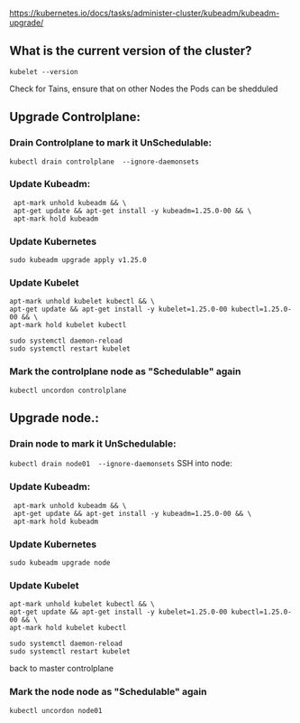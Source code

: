 https://kubernetes.io/docs/tasks/administer-cluster/kubeadm/kubeadm-upgrade/

## What is the current version of the cluster?
`kubelet --version`


Check for Tains, ensure that on other Nodes the Pods can be shedduled

## Upgrade Controlplane:

### Drain Controlplane to mark it UnSchedulable:
`kubectl drain controlplane  --ignore-daemonsets`

### Update Kubeadm:
```
 apt-mark unhold kubeadm && \
 apt-get update && apt-get install -y kubeadm=1.25.0-00 && \
 apt-mark hold kubeadm
```

### Update Kubernetes
`sudo kubeadm upgrade apply v1.25.0`

### Update Kubelet
```
apt-mark unhold kubelet kubectl && \
apt-get update && apt-get install -y kubelet=1.25.0-00 kubectl=1.25.0-00 && \
apt-mark hold kubelet kubectl

sudo systemctl daemon-reload
sudo systemctl restart kubelet
```

### Mark the controlplane node as "Schedulable" again
``kubectl uncordon controlplane ``

## Upgrade node.:

### Drain node to mark it UnSchedulable:
`kubectl drain node01  --ignore-daemonsets`
SSH into node:

### Update Kubeadm:
```
 apt-mark unhold kubeadm && \
 apt-get update && apt-get install -y kubeadm=1.25.0-00 && \
 apt-mark hold kubeadm
```
### Update Kubernetes
`sudo kubeadm upgrade node`

### Update Kubelet
```
apt-mark unhold kubelet kubectl && \
apt-get update && apt-get install -y kubelet=1.25.0-00 kubectl=1.25.0-00 && \
apt-mark hold kubelet kubectl

sudo systemctl daemon-reload
sudo systemctl restart kubelet
```
back to master controlplane

### Mark the node node as "Schedulable" again
``kubectl uncordon node01 ``